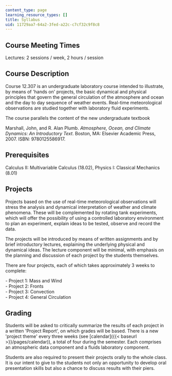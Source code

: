 ```yaml
---
content_type: page
learning_resource_types: []
title: Syllabus
uid: 11729aa7-64a2-3fed-a22c-c7cf32c9f8c8
---
```


Course Meeting Times
--------------------

Lectures: 2 sessions / week, 2 hours / session

Course Description
------------------

Course 12.307 is an undergraduate laboratory course intended to illustrate, by means of 'hands on' projects, the basic dynamical and physical principles that govern the general circulation of the atmosphere and ocean and the day to day sequence of weather events. Real-time meteorological observations are studied together with laboratory fluid experiments.

The course parallels the content of the new undergraduate textbook

Marshall, John, and R. Alan Plumb. _Atmosphere, Ocean, and Climate Dynamics: An Introductory Text_. Boston, MA: Elsevier Academic Press, 2007. ISBN: 9780125586917. 

Prerequisites
-------------

Calculus II: Multivariable Calculus (18.02), Physics I: Classical Mechanics (8.01)

Projects
--------

Projects based on the use of real-time meteorological observations will stress the analysis and dynamical interpretation of weather and climate phenomena. These will be complemented by rotating tank experiments, which will offer the possibility of using a controlled laboratory environment to plan an experiment, explain ideas to be tested, observe and record the data.

The projects will be introduced by means of written assignments and by brief introductory lectures, explaining the underlying physical and dynamical ideas. The lecture component will be minimal, with emphasis on the planning and discussion of each project by the students themselves.

There are four projects, each of which takes approximately 3 weeks to complete:

\- Project 1: Mass and Wind  
\- Project 2: Fronts  
\- Project 3: Convection  
\- Project 4: General Circulation

Grading
-------

Students will be asked to critically summarize the results of each project in a written 'Project Report', on which grades will be based. There is a new 'project theme' every three weeks (see [calendar]({{< baseurl >}}/pages/calendar)), a total of four during the semester. Each comprises an atmospheric data component and a fluids laboratory component.

Students are also required to present their projects orally to the whole class. It is our intent to give to the students not only an opportunity to develop oral presentation skills but also a chance to discuss results with their piers.